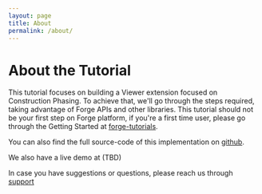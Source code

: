 ```yaml
---
layout: page
title: About
permalink: /about/
---
```


# About the Tutorial

This tutorial focuses on building a Viewer extension focused on Construction Phasing. To achieve that, we'll go through the steps required, taking advantage of Forge APIs and other libraries.
This tutorial should not be your first step on Forge platform, if you're a first time user, please go through the Getting Started at [forge-tutorials](https://forge-tutorials.autodesk.io).

You can also find the full source-code of this implementation on [github](https://github.com/JoaoMartins-Forge/construction-phasing-tutorial).

We also have a live demo at (TBD)

In case you have suggestions or questions, please reach us through [support](mailto:forge.help@autodesk.com)
